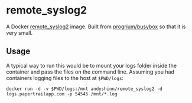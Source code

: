 # remote_syslog2

A Docker [remote_syslog2][remote_syslog2] image. Built from [progrium/busybox][progrium_busybox] so that it is very small.

## Usage

A typical way to run this would be to mount your logs folder inside the container and pass the files on the command line. Assuming you had containers logging files to the host at `$PWD/logs`:

```
docker run -d -v $PWD/logs:/mnt andyshinn/remote_syslog2 -d logs.papertrailapp.com -p 54545 /mnt/*.log
```

[remote_syslog2]: https://github.com/papertrail/remote_syslog2
[progrium_busybox]: https://github.com/progrium/busybox
